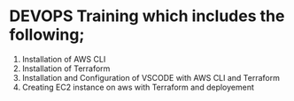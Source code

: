 # DEVOPS Training which includes the following;
1.  Installation of AWS CLI
2.  Installation of Terraform  
3.  Installation and Configuration of VSCODE with AWS CLI and Terraform
4.   Creating EC2 instance on aws with Terraform and deployement
